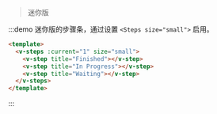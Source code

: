 > 迷你版

:::demo 迷你版的步骤条，通过设置 `<Steps size="small">` 启用。

```html
<template>
  <v-steps :current="1" size="small">
    <v-step title="Finished"></v-step>
    <v-step title="In Progress"></v-step>
    <v-step title="Waiting"></v-step>
  </v-steps>
</template>
```
:::


